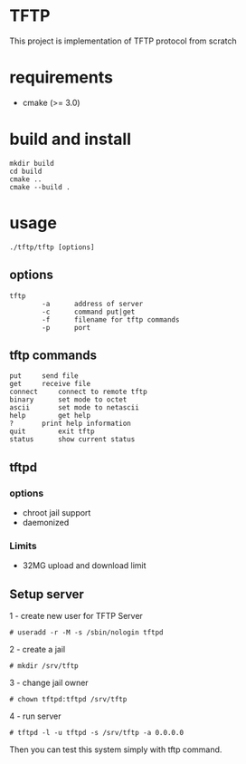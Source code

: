 # TFTP

This project is implementation of TFTP protocol from scratch

# requirements
- cmake (>= 3.0)

# build and install

```
mkdir build
cd build
cmake ..
cmake --build .
```

# usage
```
./tftp/tftp [options]
```

## options
```
tftp
        -a      address of server
        -c      command put|get
        -f      filename for tftp commands
        -p      port
```

## tftp commands

```
put		send file
get		receive file
connect		connect to remote tftp
binary		set mode to octet
ascii		set mode to netascii
help		get help
?		print help information
quit		exit tftp
status		show current status
```

## tftpd

### options
- chroot jail support
- daemonized

### Limits
- 32MG upload and download limit

## Setup server

1 - create new user for TFTP Server

```
# useradd -r -M -s /sbin/nologin tftpd
```

2 - create a jail

```
# mkdir /srv/tftp
```

3 - change jail owner

```
# chown tftpd:tftpd /srv/tftp
```

4 - run server

```
# tftpd -l -u tftpd -s /srv/tftp -a 0.0.0.0
```

Then you can test this system simply with tftp command.